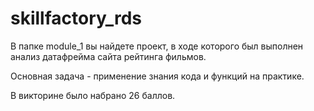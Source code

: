 # skillfactory_rds
В папке module_1 вы найдете проект, в ходе которого был выполнен анализ датафрейма сайта рейтинга фильмов.

Основная задача - применение знания кода и функций на практике.

В викторине было набрано 26 баллов.
